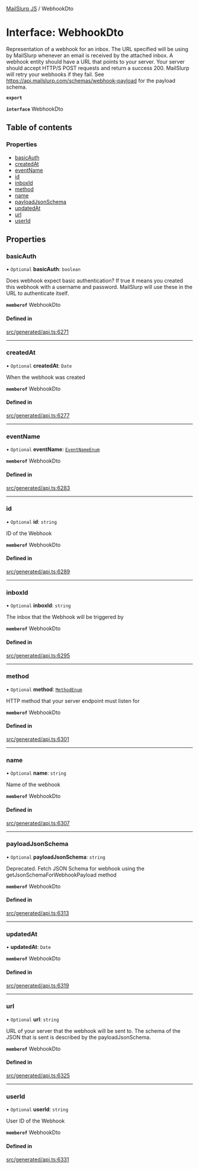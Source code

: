[MailSlurp JS](../README.md) / WebhookDto

# Interface: WebhookDto

Representation of a webhook for an inbox. The URL specified will be using by MailSlurp whenever an email is received by the attached inbox. A webhook entity should have a URL that points to your server. Your server should accept HTTP/S POST requests and return a success 200. MailSlurp will retry your webhooks if they fail. See https://api.mailslurp.com/schemas/webhook-payload for the payload schema.

**`export`**

**`interface`** WebhookDto

## Table of contents

### Properties

- [basicAuth](WebhookDto.md#basicauth)
- [createdAt](WebhookDto.md#createdat)
- [eventName](WebhookDto.md#eventname)
- [id](WebhookDto.md#id)
- [inboxId](WebhookDto.md#inboxid)
- [method](WebhookDto.md#method)
- [name](WebhookDto.md#name)
- [payloadJsonSchema](WebhookDto.md#payloadjsonschema)
- [updatedAt](WebhookDto.md#updatedat)
- [url](WebhookDto.md#url)
- [userId](WebhookDto.md#userid)

## Properties

### basicAuth

• `Optional` **basicAuth**: `boolean`

Does webhook expect basic authentication? If true it means you created this webhook with a username and password. MailSlurp will use these in the URL to authenticate itself.

**`memberof`** WebhookDto

#### Defined in

[src/generated/api.ts:6271](https://github.com/mailslurp/mailslurp-client/blob/5523864/src/generated/api.ts#L6271)

___

### createdAt

• `Optional` **createdAt**: `Date`

When the webhook was created

**`memberof`** WebhookDto

#### Defined in

[src/generated/api.ts:6277](https://github.com/mailslurp/mailslurp-client/blob/5523864/src/generated/api.ts#L6277)

___

### eventName

• `Optional` **eventName**: [`EventNameEnum`](../enums/WebhookDto.EventNameEnum.md)

**`memberof`** WebhookDto

#### Defined in

[src/generated/api.ts:6283](https://github.com/mailslurp/mailslurp-client/blob/5523864/src/generated/api.ts#L6283)

___

### id

• `Optional` **id**: `string`

ID of the Webhook

**`memberof`** WebhookDto

#### Defined in

[src/generated/api.ts:6289](https://github.com/mailslurp/mailslurp-client/blob/5523864/src/generated/api.ts#L6289)

___

### inboxId

• `Optional` **inboxId**: `string`

The inbox that the Webhook will be triggered by

**`memberof`** WebhookDto

#### Defined in

[src/generated/api.ts:6295](https://github.com/mailslurp/mailslurp-client/blob/5523864/src/generated/api.ts#L6295)

___

### method

• `Optional` **method**: [`MethodEnum`](../enums/WebhookDto.MethodEnum.md)

HTTP method that your server endpoint must listen for

**`memberof`** WebhookDto

#### Defined in

[src/generated/api.ts:6301](https://github.com/mailslurp/mailslurp-client/blob/5523864/src/generated/api.ts#L6301)

___

### name

• `Optional` **name**: `string`

Name of the webhook

**`memberof`** WebhookDto

#### Defined in

[src/generated/api.ts:6307](https://github.com/mailslurp/mailslurp-client/blob/5523864/src/generated/api.ts#L6307)

___

### payloadJsonSchema

• `Optional` **payloadJsonSchema**: `string`

Deprecated. Fetch JSON Schema for webhook using the getJsonSchemaForWebhookPayload method

**`memberof`** WebhookDto

#### Defined in

[src/generated/api.ts:6313](https://github.com/mailslurp/mailslurp-client/blob/5523864/src/generated/api.ts#L6313)

___

### updatedAt

• **updatedAt**: `Date`

**`memberof`** WebhookDto

#### Defined in

[src/generated/api.ts:6319](https://github.com/mailslurp/mailslurp-client/blob/5523864/src/generated/api.ts#L6319)

___

### url

• `Optional` **url**: `string`

URL of your server that the webhook will be sent to. The schema of the JSON that is sent is described by the payloadJsonSchema.

**`memberof`** WebhookDto

#### Defined in

[src/generated/api.ts:6325](https://github.com/mailslurp/mailslurp-client/blob/5523864/src/generated/api.ts#L6325)

___

### userId

• `Optional` **userId**: `string`

User ID of the Webhook

**`memberof`** WebhookDto

#### Defined in

[src/generated/api.ts:6331](https://github.com/mailslurp/mailslurp-client/blob/5523864/src/generated/api.ts#L6331)
